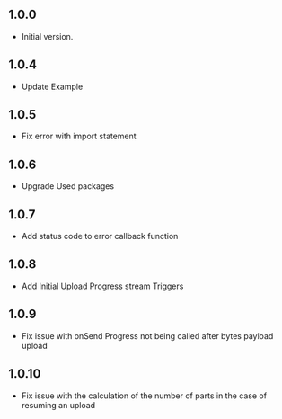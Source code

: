 ## 1.0.0

- Initial version.

## 1.0.4

- Update Example

## 1.0.5
- Fix error with import statement

## 1.0.6
- Upgrade Used packages

## 1.0.7
- Add status code to error callback function

## 1.0.8
- Add Initial Upload Progress stream Triggers

## 1.0.9
- Fix issue with onSend Progress not being called after bytes payload upload

## 1.0.10
- Fix issue with the calculation of the number of parts in the case of resuming an upload